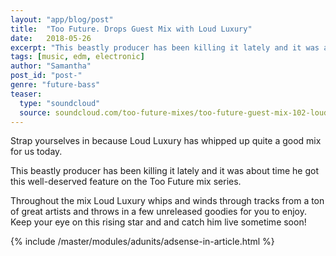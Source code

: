 ```yaml
---
layout: "app/blog/post"
title:  "Too Future. Drops Guest Mix with Loud Luxury"
date:   2018-05-26
excerpt: "This beastly producer has been killing it lately and it was about time he got this well-deserved feature on the Too Future mix series."
tags: [music, edm, electronic]
author: "Samantha"
post_id: "post-"
genre: "future-bass"
teaser:
  type: "soundcloud"
  source: soundcloud.com/too-future-mixes/too-future-guest-mix-102-loud-luxury
---
```

Strap yourselves in because Loud Luxury has whipped up quite a good mix for us today.

This beastly producer has been killing it lately and it was about time he got this well-deserved feature on the Too Future mix series.

Throughout the mix Loud Luxury whips and winds through tracks from a ton of great artists and throws in a few unreleased goodies for you to enjoy. Keep your eye on this rising star and and catch him live sometime soon!

{% include /master/modules/adunits/adsense-in-article.html %}
